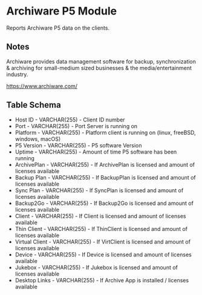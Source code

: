 Archiware P5 Module
====================

Reports Archiware P5 data on the clients.

Notes
-----

Archiware provides data management software for backup, synchronization & archiving for small-medium sized businesses & the media/entertainment industry.

https://www.archiware.com/

Table Schema
-----

* Host ID         - VARCHAR(255) - Client ID number
* Port            - VARCHAR(255) - Port Server is running on
* Platform        - VARCHAR(255) - Platform client is running on (linux, freeBSD, windows, macOS)
* P5 Version      - VARCHAR(255) - P5 software Version
* Uptime          - VARCHAR(255) - Amount of time P5 software has been running
* ArchivePlan     - VARCHAR(255) - If ArchivePlan is licensed and amount of licenses available
* Backup Plan     - VARCHAR(255) - If BackupPlan is licensed and amount of licenses available
* Sync Plan       - VARCHAR(255) - If SyncPlan is licensed and amount of licenses available  
* Backup2Go       - VARCHAR(255) - If Backup2Go is licensed and amount of licenses available
* Client          - VARCHAR(255) - If Client is licensed and amount of licenses available
* Thin Client     - VARCHAR(255) - If ThinClient is licensed and amount of licenses available
* Virtual Client  - VARCHAR(255) - If VirtClient is licensed and amount of licenses available
* Device          - VARCHAR(255) - If Device is licensed and amount of licenses available
* Jukebox         - VARCHAR(255) - If Jukebox is licensed and amount of licenses available
* Desktop Links   - VARCHAR(255) - If Archive App is installed / licenses available
